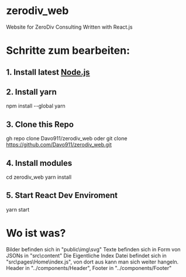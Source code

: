 # zerodiv_web
 Website for ZeroDiv Consulting
 Written with React.js

# Schritte zum bearbeiten:
 ## 1. Install latest [Node.js](https://nodejs.org/en/)
 ## 2. Install yarn
 npm install --global yarn
 ## 3. Clone this Repo
 gh repo clone Davo911/zerodiv_web
 oder
 git clone https://github.com/Davo911/zerodiv_web.git

 ## 4. Install modules
 cd zerodiv_web
 yarn install

 ## 5. Start React Dev Enviroment
 yarn start

# Wo ist was?
Bilder befinden sich in "public\img\svg\"
Texte befinden sich in Form von JSONs in "src\content\"
Die Eigentliche Index Datei befindet sich in "src\pages\Home\index.js", von dort aus kann man sich weiter hangeln.
Header in "../components/Header", Footer in "../components/Footer"